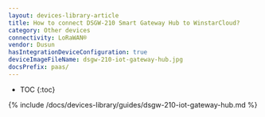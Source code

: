 ```yaml
---
layout: devices-library-article
title: How to connect DSGW-210 Smart Gateway Hub to WinstarCloud?
category: Other devices
connectivity: LoRaWAN®
vendor: Dusun
hasIntegrationDeviceConfiguration: true
deviceImageFileName: dsgw-210-iot-gateway-hub.jpg
docsPrefix: paas/
---
```


* TOC
{:toc}

{% include /docs/devices-library/guides/dsgw-210-iot-gateway-hub.md %}